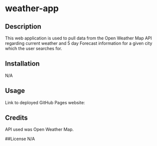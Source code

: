 # weather-app

## Description
This web application is used to pull data from the Open Weather Map API regarding current weather and 5 day Forecast information for a given city which the user searches for.

## Installation
N/A

## Usage


Link to deployed GitHub Pages website:

## Credits
API used was Open Weather Map.

##License
N/A
